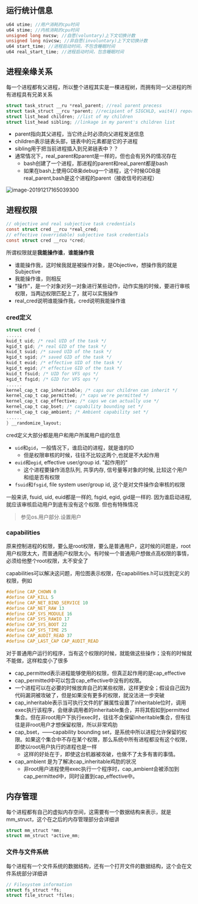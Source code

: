 ## 运行统计信息

```c
u64 utime; //用户消耗的cpu时间
u64 stime; //内核消耗的cpu时间
unsigned long nvcsw; //自愿(voluntary)上下文切换计数
unsigned long nivcsw; //非自愿(involuntary)上下文切换计数
u64 start_time; //进程启动时间，不包含睡眠时间
u64 real_start_time; //进程启动时间，包含睡眠时间
```

## 进程亲缘关系

每一个进程都有父进程，所以整个进程其实是一棵进程树，而拥有同一父进程的所有进程具有兄弟关系

```c
struct task_struct __ru *real_parent; //real parent precess
struct task_struct __rcu *parent; //recipient of SIGCHLD, wait4() reports
struct list_head children; //list of my children
struct list_head sibling; //linkage in my parent's children list
```

- parent指向其父进程，当它终止时必须向父进程发送信息
- children表示链表头部，链表中的元素都是它的子进程
- sibling用于把当前进程插入到兄弟链表中？？
- 通常情况下，real_parent和parent是一样的，但也会有另外的情况存在
  - bash创建了一个进程，那进程的parent和real_parent都是bash
  - 如果在bash上使用GDB来debug一个进程，这个时候GDB是real_parent,bash是这个进程的parent（接收信号的进程）

![image-20191217165039300](E:\note\operating_system\趣谈linux\T13进程数据结构（中）.assets\image-20191217165039300.png)

## 进程权限

```c
// objective and real subjective task credentials
const struct cred __rcu *real_cred;
// effective (overridable) subjective task credentials
const struct cred __rcu *cred;
```

所谓权限就是**我能操作谁**，**谁能操作我**

- 谁能操作我，这时候我就是被操作对象，是Objective，想操作我的就是Subjective
- 我能操作谁，则相反
- "操作"，是一个对象对另一对象进行某些动作，动作实施的时候，要进行审核权限，当两边权限匹配上了，就可以实施操作
- real_cred说明谁能操作我，cred说明我能操作谁

### cred定义

```c
struct cred {
......
kuid_t uid; /* real UID of the task */
kgid_t gid; /* real GID of the task */
kuid_t suid; /* saved UID of the task */
kgid_t sgid; /* saved GID of the task */
kuid_t euid; /* effective UID of the task */
kgid_t egid; /* effective GID of the task */
kuid_t fsuid; /* UID for VFS ops */
kgid_t fsgid; /* GID for VFS ops */
......
kernel_cap_t cap_inheritable; /* caps our children can inherit */
kernel_cap_t cap_permitted; /* caps we're permitted */
kernel_cap_t cap_effective; /* caps we can actually use */
kernel_cap_t cap_bset; /* capability bounding set */
kernel_cap_t cap_ambient; /* Ambient capability set */
......
} __randomize_layout;
```

cred定义大部分都是用户和用户所属用户组的信息

- `uid`和`gid`，一般情况下，谁启动的进程，就是谁的ID
  - 但是权限审核的时候，往往不比较这两个,也就是不大起作用
- `euid`和`egid`, effective user/group id. "起作用的"
  - 这个进程要操作消息队列, 共享内存, 信号量等对象的时候, 比较这个用户和组是否有权限
- `fsuid`和`fsgid`, file system user/group id, 这个是对文件操作会审核的权限

一般来讲, fsuid, uid, euid都是一样的, fsgid, egid, gid是一样的. 因为谁启动进程,就应该审核启动用户到底有没有这个权限. 但也有特殊情况

> 参见os.用户部分.设置用户

### capabilities

原来控制进程的权限，要么是root权限，要么是普通用户，这时候的问题是，root用户权限太大，而普通用户权限太小。有时候一个普通用户想做点高权限的事情，必须给他整个root权限，太不安全了

capabilities可以解决这问题，用位图表示权限，在capabilities.h可以找到定义的权限，例如

```c
#define CAP_CHOWN 0
#define CAP_KILL 5
#define CAP_NET_BIND_SERVICE 10
#define CAP_NET_RAW 13
#define CAP_SYS_MODULE 16
#define CAP_SYS_RAWIO 17
#define CAP_SYS_BOOT 22
#define CAP_SYS_TIME 25
#define CAP_AUDIT_READ 37
#define CAP_LAST_CAP CAP_AUDIT_READ
```

对于普通用户运行的程序，当有这个权限的时候，就能做这些操作；没有的时候就不能做，这样粒度小了很多

- cap_permitted表示进程能够使用的权限，但真正起作用的是cap_effective
- cap_permitted中可以包含cap_effective中没有的权限。
- 一个进程可以在必要的时候放弃自己的某些权限，这样更安全；假设自己因为代码漏洞被攻破了，但是如果没有更多的权限，就没法进一步突破
- cap_inheritable表示当可执行文件的扩展属性设置了inheritable位时，调用exec执行该程序，会继承调用者的inheritable集合，并将其假如到permitted集合。但在非root用户下执行exec时，往往不会保留inheritable集合，但有往往是非root用户才想保留权限，所以非常鸡肋
- cap_bset，——capability bounding set，是系统中所以进程允许保留的权限。如果这个集合中不存在某个权限，那么系统中所有进程都没有这个权限，即使以root用户执行的进程也是一样
  - 这样的好处在于，即使这台机器被攻破，也做不了太多有害的事情。
- cap_ambient 是为了解决cap_inheritable鸡肋的状况
  - 非root用户进程使用exec执行一个程序时，cap_ambient会被添加到cap_permitted中，同时设置到cap_effective中。

## 内存管理

每个进程都有自己的虚拟内存空间，这需要有一个数据结构来表示，就是mm_struct，这个在之后的内存管理部分会详细讲

```c
struct mm_struct *mm;
struct mm_struct *active_mm;
```

### 文件与文件系统

每个进程有一个文件系统的数据结构，还有一个打开文件的数据结构，这个会在文件系统部分详细讲

```c
// Filesystem information
struct fs_struct *fs;
struct file_struct *files;
```

